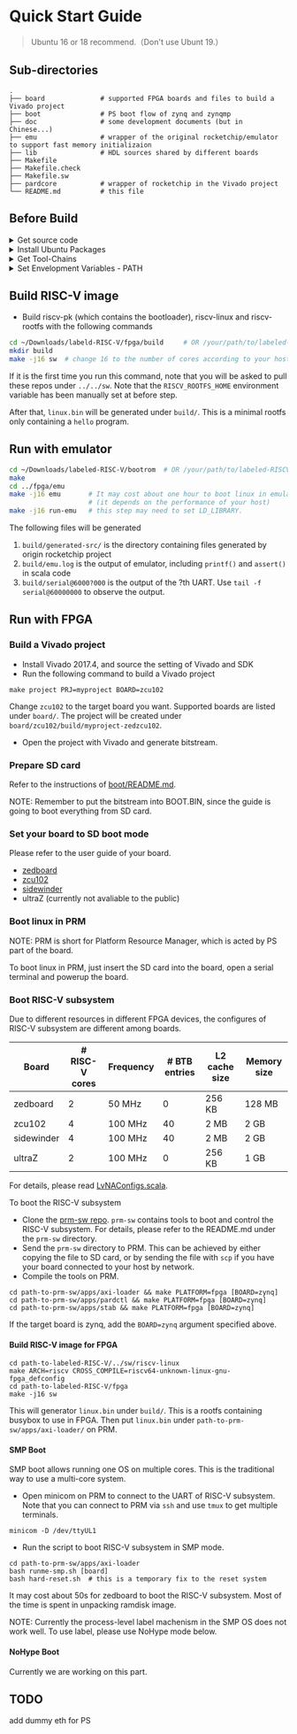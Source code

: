 # Quick Start Guide
>Ubuntu 16 or 18 recommend.（Don't use Ubunt 19.）

## Sub-directories
```
.
├── board              # supported FPGA boards and files to build a Vivado project
├── boot               # PS boot flow of zynq and zynqmp
├── doc                # some development documents (but in Chinese...)
├── emu                # wrapper of the original rocketchip/emulator to support fast memory initializaion
├── lib                # HDL sources shared by different boards
├── Makefile
├── Makefile.check
├── Makefile.sw
├── pardcore           # wrapper of rocketchip in the Vivado project
└── README.md          # this file
```

## Before Build

<details>
 <summary>Get source code</summary>

 ```bash
 sudo apt install git vim
 cd ~/Downloads
 git clone https://github.com/LvNA-system/labeled-RISC-V.git
 git submodule update --init --recursive
 ```
</details>

<details>
 <summary>Install Ubuntu Packages</summary>

 ```bash
 sudo apt-get install autoconf automake autotools-dev curl libmpc-dev libmpfr-dev libgmp-dev libusb-1.0-0-dev gawk build-essential bison flex texinfo gperf libtool patchutils bc zlib1g-dev device-tree-compiler pkg-config libexpat-dev
 ```

 java needed
 ```bash
 sudo apt-get install openjdk-8-jdk
 ```
</details>

<details>
 <summary>Get Tool-Chains</summary>

 If you are using ICT' network such as ICT_Guest or ICT_WLAN, you can download tool-chains from [http://10.30.6.127:8000/riscv-toolchain-2018.05.24.tar.gz](http://10.30.6.127:8000/riscv-toolchain-2018.05.24.tar.gz)

 Extract the `tar.gz` to `~/Downloads`

 Now your `~/Downloads` Directory looks like this:
 ```
 .
 ├── labeld-RISC-V             
 └── riscv-toolchain-2018.05.24         
 ```

</details>

<details>
<summary>Set Envelopment Variables - PATH</summary>

check the full path
```bash
cd ~/Downloads
echo $(pwd)
#/home/xxx/Dowloads
```
you will get a string like this `/home/YOURNAME/Downloads`.
**When using this path, Remember change the `YOURNAME` with your real path from the terminal.**

```bash
sudo vim /etc/bash.bashrc
```
press <kbd>G</kbd> to move to last line. press <kbd>i</kbd> to input words. Then type the code into the panel.
```
export RISCV=/home/YOURNAME/Downloads/riscv-toolchain-2018.05.24
export PATH=$PATH:$RISCV/bin
export RISCV_ROOTFS_HOME=/home/YOURNAME/Downloads/sw/riscv-rootfs
```
Then push `ESC` and input `wq!` to save this file.

Make it come into effect.
```bash
source /etc/bash.bashrc
```

</details>


## Build RISC-V image

* Build riscv-pk (which contains the bootloader), riscv-linux and riscv-rootfs with the following commands
```bash
cd ~/Downloads/labeld-RISC-V/fpga/build     # OR /your/path/to/labeled-RISCV-V
mkdir build
make -j16 sw  # change 16 to the number of cores according to your host
```
If it is the first time you run this command, note that you will be asked to pull these repos under `../../sw`.
Note that the `RISCV_ROOTFS_HOME` environment variable  has been manually set at before step.

After that, `linux.bin` will be generated under `build/`.
This is a minimal rootfs only containing a `hello` program.

## Run with emulator

```bash
cd ~/Downloads/labeled-RISC-V/bootrom  # OR /your/path/to/labeled-RISCV-V
make
cd ../fpga/emu
make -j16 emu       # It may cost about one hour to boot linux in emulator.
                    # (it depends on the performance of your host)
make -j16 run-emu   # this step may need to set LD_LIBRARY.
```
The following files will be generated
1. `build/generated-src/` is the directory containing files generated by origin rocketchip project
2. `build/emu.log` is the output of emulator, including `printf()` and `assert()` in scala code
3. `build/serial@6000?000` is the output of the ?th UART. Use `tail -f serial@60000000` to observe the output.



## Run with FPGA

### Build a Vivado project

* Install Vivado 2017.4, and source the setting of Vivado and SDK
* Run the following command to build a Vivado project
```
make project PRJ=myproject BOARD=zcu102
```
Change `zcu102` to the target board you want. Supported boards are listed under `board/`.
The project will be created under `board/zcu102/build/myproject-zedzcu102`.
* Open the project with Vivado and generate bitstream.

### Prepare SD card

Refer to the instructions of [boot/README.md](boot/README.md).

NOTE: Remember to put the bitstream into BOOT.BIN, since the guide is going to boot everything from SD card.

### Set your board to SD boot mode

Please refer to the user guide of your board.
* [zedboard](http://www.zedboard.org/sites/default/files/ZedBoard_HW_UG_v1_1.pdf)
* [zcu102](https://www.xilinx.com/support/documentation/boards_and_kits/zcu102/ug1182-zcu102-eval-bd.pdf)
* [sidewinder](http://sidewinder.fidus.com)
* ultraZ (currently not avaliable to the public)

### Boot linux in PRM

NOTE: PRM is short for Platform Resource Manager, which is acted by PS part of the board.

To boot linux in PRM, just insert the SD card into the board, open a serial terminal and powerup the board.

### Boot RISC-V subsystem

Due to different resources in different FPGA devices,
the configures of RISC-V subsystem are different among boards.

| Board | # RISC-V cores | Frequency | # BTB entries | L2 cache size | Memory size |
| --- | --- | --- | --- | --- | --- |
| zedboard | 2 | 50 MHz | 0 | 256 KB | 128 MB |
| zcu102 | 4 | 100 MHz | 40 | 2 MB | 2 GB |
| sidewinder | 4 | 100 MHz | 40 | 2 MB | 2 GB |
| ultraZ | 2 | 100 MHz | 0 | 256 KB | 1 GB |

For details, please read [LvNAConfigs.scala](../src/main/scala/lvna/LvNAConfigs.scala).

To boot the RISC-V subsystem
* Clone the [prm-sw repo](https://github.com/LvNA-system/prm-sw).
`prm-sw` contains tools to boot and control the RISC-V subsystem.
For details, please refer to the README.md under the `prm-sw` directory.
* Send the `prm-sw` directory to PRM.
This can be achieved by either copying the file to SD card,
or by sending the file with `scp` if you have your board connected to your host by network.
* Compile the tools on PRM.
```
cd path-to-prm-sw/apps/axi-loader && make PLATFORM=fpga [BOARD=zynq]
cd path-to-prm-sw/apps/pardctl && make PLATFORM=fpga [BOARD=zynq]
cd path-to-prm-sw/apps/stab && make PLATFORM=fpga [BOARD=zynq]
```
If the target board is zynq, add the `BOARD=zynq` argument specified above.

#### Build RISC-V image for FPGA

```
cd path-to-labeled-RISC-V/../sw/riscv-linux
make ARCH=riscv CROSS_COMPILE=riscv64-unknown-linux-gnu- fpga_defconfig
cd path-to-labeled-RISC-V/fpga
make -j16 sw
```

This will generator `linux.bin` under `build/`.
This is a rootfs containing busybox to use in FPGA.
Then put `linux.bin` under `path-to-prm-sw/apps/axi-loader/` on PRM.

#### SMP Boot

SMP boot allows running one OS on multiple cores.
This is the traditional way to use a multi-core system.

* Open minicom on PRM to connect to the UART of RISC-V subsystem.
Note that you can connect to PRM via `ssh` and use `tmux` to get multiple terminals.
```
minicom -D /dev/ttyUL1
```
* Run the script to boot RISC-V subsystem in SMP mode.
```
cd path-to-prm-sw/apps/axi-loader
bash runme-smp.sh [board]
bash hard-reset.sh  # this is a temporary fix to the reset system
```
It may cost about 50s for zedboard to boot the RISC-V subsystem. Most of the time is spent in unpacking ramdisk image.

NOTE: Currently the process-level label machenism in the SMP OS does not work well.
To use label, please use NoHype mode below.

#### NoHype Boot

Currently we are working on this part.

<!--
NoHype boot allows running multiple OSes on multiple cores.
This is a new virtualization method provided by LvNA.

* Open 4 minicoms in different terminals on PRM to connect to the UARTs of RISC-V subsystem.
Note that you can connect to PRM via `ssh` and use `tmux` to get multiple terminals.
```
minicom -D /dev/ttyUL1
minicom -D /dev/ttyUL2
minicom -D /dev/ttyUL3
minicom -D /dev/ttyUL4
```
* Run the script to boot every cores of the RISC-V subsystem in NoHype mode.
```
cd path-to-prm-sw/app/axi-loader
bash hard-reset.sh
bash runme-nohype.sh [board] 0
bash runme-nohype.sh [board] 1
...
```
NOTE: Do not call `runme-nohype.sh` with a `hartid` larger than the number of RISC-V cores on the board.
Else the behavior is undefined.

#### Label-Based Performance Counters

Open a new terminal on PRM. Then run
```
cd path-to-prm-sw/app/stab/build
./stab-fpga [board]
```
This will show all statistic counters every second.

#### Label-Based Performance Control

Open a new terminal on PRM. Then run
```
cd path-to-prm-sw/app/pardctl
ls cp-config/?core/

# pick one of the configure file
./build/pardctl-fpga < cp-config/2core/LLC-12-4-config
```

Currently we provide the configure files to adjust the LLC way partition
and the memory bandwidth allocation before LLC.
For details, please refer to the [README.md about pardctl](prm-sw/app/pardctl/README.md).

-->

## TODO

add dummy eth for PS
